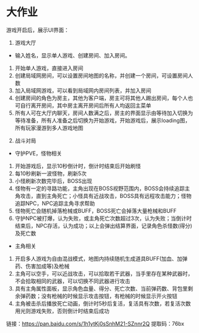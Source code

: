 # 大作业

游戏开启后，展示UI界面：

1. 游戏大厅

  - 输入姓名，显示单人游戏、创建房间、加入房间。
  1) 开始单人游戏，直接进入房间
  2) 创建局域网房间，可以设置房间地图的名称，并创建一个房间，可设置房间人数
  3) 加入局域网游戏，可以看到局域网内房间列表，并加入房间
  4) 创建房间的角色为房主，其他为客户端，房主可将其他人踢出房间，每个人也可自行离开房间，其中房主离开房间后所有人均返回主菜单
  5) 所有人可在大厅内聊天，房间人数满之后，房主的界面显示由等待加入切换为等待准备，所有人准备之后切换为开始游戏，开始游戏后，展示loading图，所有玩家漫游到多人游戏地图

2. 战斗对局
  
  - 守护PVE，怪物相关
  1) 开始游戏后，显示10秒倒计时，倒计时结束后开始刷怪
  2) 每10秒刷新一波怪物，刷新5次
  3) 小怪刷新次数完毕后，BOSS出现
  4) 怪物有一定的寻路功能，主角出现在BOSS视野范围内，BOSS会持续追踪主角攻击，直到主角死亡；小怪具有近战攻击，BOSS具有远程攻击能力；怪物追踪NPC，NPC追踪主角寻求帮助
  7) 怪物死亡会随机掉落枪械或BUFF，BOSS死亡会掉落大量枪械和BUFF
  8) 守护NPC被打爆，认为失败，或主角死亡次数超过3次，认为失败；当倒计时结束后，NPC存活，认为成功；以上会弹出结算界面，记录角色杀怪数(得分)及死亡数
  
  - 主角相关
  1) 开启多人游戏为自由混战模式，地图内持续随机生成道具BUFF(加血、加弹药、伤害加成等)及枪械
  3) 主角可以空手，可以近战攻击，可以拾取若干武器，当手里存在某种武器时，不会拾取相同的武器，可以切换不同武器进行攻击
  4) 具有主角属性面板，显示角色血量、得分、死亡次数、当前弹药数、背包里剩余弹药数；没有枪械的时候显示攻击按钮，有枪械的时候显示开火按钮
  5) 主角被击杀后播放死亡动画，倒计时5秒后复活，复活具有次数，若复活次数用光则游戏失败，否则倒计时结束后成功

链接：https://pan.baidu.com/s/1h1ytKj0sSnhM21-SZnnr2Q 
提取码：76bx
